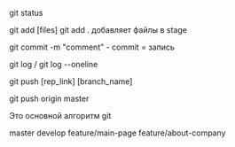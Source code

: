 git status

git add [files]    git add .  добавляет файлы в stage

git commit -m "comment"  -  commit = запись

git log / git log --oneline

git push [rep_link] [branch_name]

git push origin master


Это основной алгоритм git 

master
develop
feature/main-page
feature/about-company
